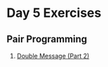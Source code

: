 # Day 5 Exercises

## Pair Programming

1. [Double Message (Part 2)](https://github.com/horizons-school-of-technology/double-message/tree/master/readme-part2.md)
